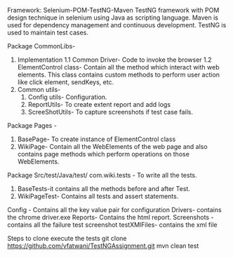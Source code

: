 Framework:  Selenium-POM-TestNG-Maven
TestNG framework with POM design technique in selenium using Java as scripting language. Maven is used for dependency management and continuous development. TestNG is used to maintain test cases.

Package CommonLibs-
1. Implementation
	1.1 Common Driver- Code to invoke the browser
	1.2 ElementControl class- Contain all the method which interact with web elements. This class contains custom methods to perform user action like click element, sendKeys, etc.
2. Common utils-
    1. Config utils- Configuration.
    2. ReportUtils- To create extent report and add logs
    3. ScreeShotUtils- To capture screenshots if test case fails.

Package Pages - 
1. BasePage- To create instance of ElementControl class
2. WikiPage- Contain all the WebElements of the web page and also contains page methods which perform operations on those WebElements.

Package  Src/test/Java/test/
com.wiki.tests - To write all the tests.
1. BaseTests-it contains all the methods before and after Test.
2. WikiPageTest- Contains all tests and assert statements.


Config - Contains all the key value pair for configuration
Drivers- contains the chrome driver.exe
Reports- Contains the html report.
Screenshots - contains all the failure test screenshot
testXMlFiles- contains the xml file 

Steps to clone execute the tests
git clone https://github.com/vfatwani/TestNGAssignment.git
mvn clean test
